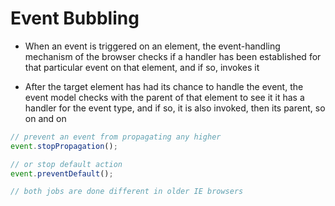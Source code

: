 # Event Bubbling

- When an event is triggered on an element, the event-handling mechanism of the
  browser checks if a handler has been established for that particular event on
  that element, and if so, invokes it


- After the target element has had its chance to handle the event, the event
  model checks with the parent of that element to see it it has a handler for
  the event type, and if so, it is also invoked, then its parent, so on and on


```javascript
// prevent an event from propagating any higher
event.stopPropagation();

// or stop default action
event.preventDefault();

// both jobs are done different in older IE browsers
```
